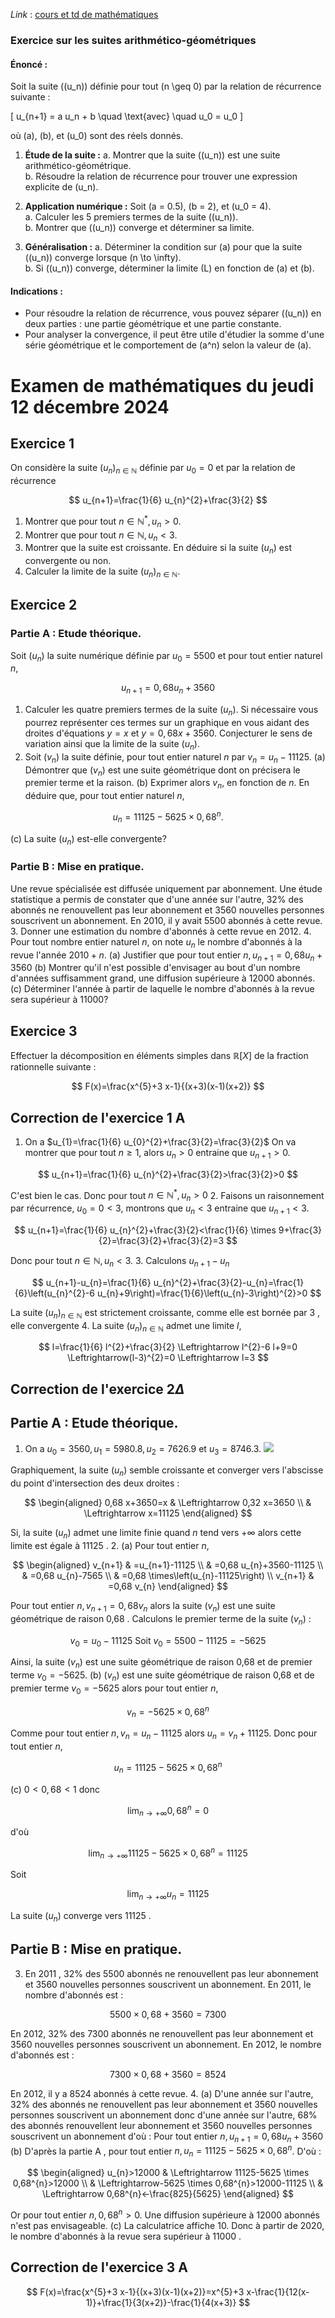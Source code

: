 *Link* : [cours et td de mathématiques](https://bit.ly/antoine-gere-istom-maths)


### Exercice sur les suites arithmético-géométriques

#### Énoncé :
Soit la suite \((u_n)\) définie pour tout \(n \geq 0\) par la relation de récurrence suivante :

\[
u_{n+1} = a u_n + b \quad \text{avec} \quad u_0 = u_0
\]

où \(a\), \(b\), et \(u_0\) sont des réels donnés.

1. **Étude de la suite :**
   a. Montrer que la suite \((u_n)\) est une suite arithmético-géométrique.  
   b. Résoudre la relation de récurrence pour trouver une expression explicite de \(u_n\).  

2. **Application numérique :**
   Soit \(a = 0.5\), \(b = 2\), et \(u_0 = 4\).  
   a. Calculer les 5 premiers termes de la suite \((u_n)\).  
   b. Montrer que \((u_n)\) converge et déterminer sa limite.  

3. **Généralisation :**
   a. Déterminer la condition sur \(a\) pour que la suite \((u_n)\) converge lorsque \(n \to \infty\).  
   b. Si \((u_n)\) converge, déterminer la limite \(L\) en fonction de \(a\) et \(b\).

#### Indications :
- Pour résoudre la relation de récurrence, vous pouvez séparer \((u_n)\) en deux parties : une partie géométrique et une partie constante.  
- Pour analyser la convergence, il peut être utile d'étudier la somme d'une série géométrique et le comportement de \(a^n\) selon la valeur de \(a\).


# Examen de mathématiques du jeudi 12 décembre 2024 

## Exercice 1

On considère la suite $\left(u_{n}\right)_{n \in \mathbb{N}}$ définie par $u_{0}=0$ et par la relation de récurrence

$$
u_{n+1}=\frac{1}{6} u_{n}^{2}+\frac{3}{2}
$$

1. Montrer que pour tout $n \in \mathbb{N}^{*}, u_{n}>0$.
2. Montrer que pour tout $n \in \mathbb{N}, u_{n}<3$.
3. Montrer que la suite est croissante. En déduire si la suite $\left(u_{n}\right)$ est convergente ou non.
4. Calculer la limite de la suite $\left(u_{n}\right)_{n \in \mathbb{N}}$.

## Exercice 2

### Partie A : Etude théorique.

Soit $\left(u_{n}\right)$ la suite numérique définie par $u_{0}=5500$ et pour tout entier naturel $n$,

$$
u_{n+1}=0,68 u_{n}+3560
$$

1. Calculer les quatre premiers termes de la suite $\left(u_{n}\right)$. Si nécessaire vous pourrez représenter ces termes sur un graphique en vous aidant des droites d'équations $y=x$ et $y=0,68 x+3560$. Conjecturer le sens de variation ainsi que la limite de la suite $\left(u_{n}\right)$.
2. Soit $\left(v_{n}\right)$ la suite définie, pour tout entier naturel $n$ par $v_{n}=u_{n}-11125$.
(a) Démontrer que $\left(v_{n}\right)$ est une suite géométrique dont on précisera le premier terme et la raison.
(b) Exprimer alors $v_{n}$, en fonction de $n$. En déduire que, pour tout entier naturel $n$,

$$
u_{n}=11125-5625 \times 0,68^{n} .
$$

(c) La suite $\left(u_{n}\right)$ est-elle convergente?

### Partie B : Mise en pratique.

Une revue spécialisée est diffusée uniquement par abonnement. Une étude statistique a permis de constater que d'une année sur l'autre, $32 \%$ des abonnés ne renouvellent pas leur abonnement et 3560 nouvelles personnes souscrivent un abonnement. En 2010, il y avait 5500 abonnés à cette revue.
3. Donner une estimation du nombre d'abonnés à cette revue en 2012.
4. Pour tout nombre entier naturel $n$, on note $u_{n}$ le nombre d'abonnés à la revue l'année $2010+n$.
(a) Justifier que pour tout entier $n, u_{n+1}=0,68 u_{n}+3560$
(b) Montrer qu'il n'est possible d'envisager au bout d'un nombre d'années suffisamment grand, une diffusion supérieure à 12000 abonnés.
(c) Déterminer l'année à partir de laquelle le nombre d'abonnés à la revue sera supérieur à 11000?

## Exercice 3

Effectuer la décomposition en éléments simples dans $\mathbb{R}[X]$ de la fraction rationnelle suivante :

$$
F(x)=\frac{x^{5}+3 x-1}{(x+3)(x-1)(x+2)}
$$

## Correction de l'exercice 1 A

1. On a $u_{1}=\frac{1}{6} u_{0}^{2}+\frac{3}{2}=\frac{3}{2}$ On va montrer que pour tout $n \geq 1$, alors $u_{n}>0$ entraine que $u_{n+1}>0$.

$$
u_{n+1}=\frac{1}{6} u_{n}^{2}+\frac{3}{2}>\frac{3}{2}>0
$$

C'est bien le cas. Donc pour tout $n \in \mathbb{N}^{*}, u_{n}>0$
2. Faisons un raisonnement par récurrence, $u_{0}=0<3$, montrons que $u_{n}<3$ entraine que $u_{n+1}<3$.

$$
u_{n+1}=\frac{1}{6} u_{n}^{2}+\frac{3}{2}<\frac{1}{6} \times 9+\frac{3}{2}=\frac{3}{2}+\frac{3}{2}=3
$$

Donc pour tout $n \in \mathbb{N}, u_{n}<3$.
3. Calculons $u_{n+1}-u_{n}$

$$
u_{n+1}-u_{n}=\frac{1}{6} u_{n}^{2}+\frac{3}{2}-u_{n}=\frac{1}{6}\left(u_{n}^{2}-6 u_{n}+9\right)=\frac{1}{6}\left(u_{n}-3\right)^{2}>0
$$

La suite $\left(u_{n}\right)_{n \in \mathbb{N}}$ est strictement croissante, comme elle est bornée par 3 , elle convergente
4. La suite $\left(u_{n}\right)_{n \in \mathbb{N}}$ admet une limite $l$,

$$
l=\frac{1}{6} l^{2}+\frac{3}{2} \Leftrightarrow l^{2}-6 l+9=0 \Leftrightarrow(l-3)^{2}=0 \Leftrightarrow l=3
$$

## Correction de l'exercice $2 \Delta$

## Partie A : Etude théorique.

1. On a $u_{0}=3560, u_{1}=5980.8, u_{2}=7626.9$ et $u_{3}=8746.3$.
![](https://cdn.mathpix.com/cropped/2024_12_13_4d0b47a19354ef4751dag-3.jpg?height=1060&width=1192&top_left_y=1660&top_left_x=472)

Graphiquement, la suite $\left(u_{n}\right)$ semble croissante et converger vers l'abscisse du point d'intersection des deux droites :

$$
\begin{aligned}
0,68 x+3650=x & \Leftrightarrow 0,32 x=3650 \\
& \Leftrightarrow x=11125
\end{aligned}
$$

Si, la suite $\left(u_{n}\right)$ admet une limite finie quand $n$ tend vers $+\infty$ alors cette limite est égale à 11125 .
2.
(a) Pour tout entier $n$,

$$
\begin{aligned}
v_{n+1} & =u_{n+1}-11125 \\
& =0,68 u_{n}+3560-11125 \\
& =0,68 u_{n}-7565 \\
& =0,68 \times\left(u_{n}-11125\right) \\
v_{n+1} & =0,68 v_{n}
\end{aligned}
$$

Pour tout entier $n, v_{n+1}=0,68 v_{n}$ alors la suite $\left(v_{n}\right)$ est une suite géométrique de raison 0,68 . Calculons le premier terme de la suite $\left(v_{n}\right)$ :

$$
v_{0}=u_{0}-11125 \text { Soit } v_{0}=5500-11125=-5625
$$

Ainsi, la suite $\left(v_{n}\right)$ est une suite géométrique de raison 0,68 et de premier terme $v_{0}=-5625$.
(b) $\left(v_{n}\right)$ est une suite géométrique de raison 0,68 et de premier terme $v_{0}=-5625$ alors pour tout entier $n$,

$$
v_{n}=-5625 \times 0,68^{n}
$$

Comme pour tout entier $n, v_{n}=u_{n}-11125$ alors $u_{n}=v_{n}+11125$.
Donc pour tout entier $n$,

$$
u_{n}=11125-5625 \times 0,68^{n}
$$

(c) $0<0,68<1$ donc

$$
\lim _{n \rightarrow+\infty} 0,68^{n}=0
$$

d'où

$$
\lim _{n \rightarrow+\infty} 11125-5625 \times 0,68^{n}=11125
$$

Soit

$$
\lim _{n \rightarrow+\infty} u_{n}=11125
$$

La suite $\left(u_{n}\right)$ converge vers 11125 .

## Partie B : Mise en pratique.

3. En 2011 , 32\% des 5500 abonnés ne renouvellent pas leur abonnement et 3560 nouvelles personnes souscrivent un abonnement. En 2011, le nombre d'abonnés est :

$$
5500 \times 0,68+3560=7300
$$

En 2012, 32\% des 7300 abonnés ne renouvellent pas leur abonnement et 3560 nouvelles personnes souscrivent un abonnement. En 2012, le nombre d'abonnés est :

$$
7300 \times 0,68+3560=8524
$$

En 2012, il y a 8524 abonnés à cette revue.
4.
(a) D'une année sur l'autre, $32 \%$ des abonnés ne renouvellent pas leur abonnement et 3560 nouvelles personnes souscrivent un abonnement donc d'une année sur l'autre, $68 \%$ des abonnés renouvellent leur abonnement et 3560 nouvelles personnes souscrivent un abonnement d'où :
Pour tout entier $n, u_{n+1}=0,68 u_{n}+3560$
(b) D'après la partie A , pour tout entier $n, u_{n}=11125-5625 \times 0,68^{n}$. D'où :

$$
\begin{aligned}
u_{n}>12000 & \Leftrightarrow 11125-5625 \times 0,68^{n}>12000 \\
& \Leftrightarrow-5625 \times 0,68^{n}>12000-11125 \\
& \Leftrightarrow 0,68^{n}<-\frac{825}{5625}
\end{aligned}
$$

Or pour tout entier $n, 0,68^{n}>0$.
Une diffusion supérieure à 12000 abonnés n'est pas envisageable.
(c) La calculatrice affiche 10. Donc à partir de 2020, le nombre d'abonnés à la revue sera supérieur à 11000 .

## Correction de l'exercice 3 A

$$
F(x)=\frac{x^{5}+3 x-1}{(x+3)(x-1)(x+2)}=x^{5}+3 x-\frac{1}{12(x-1)}+\frac{1}{3(x+2)}-\frac{1}{4(x+3)}
$$

